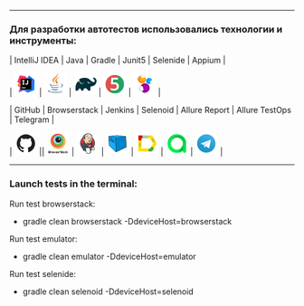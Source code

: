 ___

### Для разработки автотестов использовались технологии и инструменты:

| IntelliJ IDEA | Java | Gradle | Junit5 | Selenide | Appium |

| <img src="https://github.com/Roman-1990/AppiumTest-Browserstack-Selenoid-Emulation-Real/blob/master/src/test/resources/img/logo/Intelij_IDEA.png" width="40" height="40"> | <img src="https://github.com/Roman-1990/AppiumTest-Browserstack-Selenoid-Emulation-Real/blob/master/src/test/resources/img/logo/Java.png" width="40" height="40"> | <img src="https://github.com/Roman-1990/AppiumTest-Browserstack-Selenoid-Emulation-Real/blob/master/src/test/resources/img/logo/Gradle.png" width="40" height="40"> | <img src="https://github.com/Roman-1990/AppiumTest-Browserstack-Selenoid-Emulation-Real/blob/master/src/test/resources/img/logo/JUnit5.png" width="40" height="40"> | <img src="https://github.com/Roman-1990/AppiumTest-Browserstack-Selenoid-Emulation-Real/blob/master/src/test/resources/img/logo/Selenide.png" width="40" height="40"> |

| GitHub | Browserstack | Jenkins | Selenoid | Allure Report | Allure TestOps | Telegram |

| <img src="https://github.com/Roman-1990/AppiumTest-Browserstack-Selenoid-Emulation-Real/blob/master/src/test/resources/img/logo/Github.png" width="40" height="40"> || <img src="https://github.com/Roman-1990/AppiumTest-Browserstack-Selenoid-Emulation-Real/blob/master/src/test/resources/img/logo/browserstack.jpeg" width="40" height="40"> | <img src="https://github.com/Roman-1990/AppiumTest-Browserstack-Selenoid-Emulation-Real/blob/master/src/test/resources/img/logo/Jenkins.png" width="40" height="40"> | <img src="https://github.com/Roman-1990/AppiumTest-Browserstack-Selenoid-Emulation-Real/blob/master/src/test/resources/img/logo/Selenoid.png" width="40" height="40"> | <img src="https://github.com/Roman-1990/AppiumTest-Browserstack-Selenoid-Emulation-Real/blob/master/src/test/resources/img/logo/Allure_Report.png" width="40" height="40"> | <img src="https://github.com/Roman-1990/AppiumTest-Browserstack-Selenoid-Emulation-Real/blob/master/src/test/resources/img/logo/AllureTestOps.png" width="40" height="40"> | <img src="https://github.com/Roman-1990/AppiumTest-Browserstack-Selenoid-Emulation-Real/blob/master/src/test/resources/img/logo/Telegram.png" width="40" height="40"> |

___


### Launch tests in the terminal:

Run test browserstack:
* gradle clean browserstack -DdeviceHost=browserstack 

Run test emulator:
* gradle clean emulator -DdeviceHost=emulator

Run test selenide: 
* gradle clean selenoid -DdeviceHost=selenoid